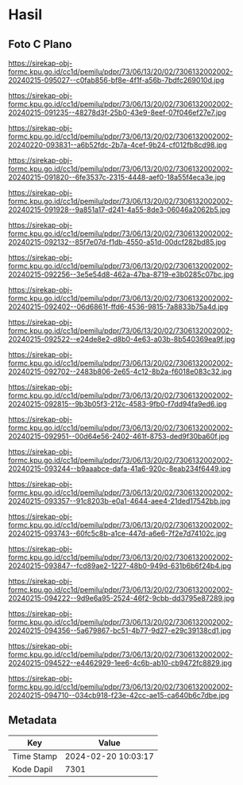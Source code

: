 # Hasil

## Foto C Plano

https://sirekap-obj-formc.kpu.go.id/cc1d/pemilu/pdpr/73/06/13/20/02/7306132002002-20240215-095027--c0fab856-bf8e-4f1f-a56b-7bdfc269010d.jpg

https://sirekap-obj-formc.kpu.go.id/cc1d/pemilu/pdpr/73/06/13/20/02/7306132002002-20240215-091235--48278d3f-25b0-43e9-8eef-07f046ef27e7.jpg

https://sirekap-obj-formc.kpu.go.id/cc1d/pemilu/pdpr/73/06/13/20/02/7306132002002-20240220-093831--a6b52fdc-2b7a-4cef-9b24-cf012fb8cd98.jpg

https://sirekap-obj-formc.kpu.go.id/cc1d/pemilu/pdpr/73/06/13/20/02/7306132002002-20240215-091820--6fe3537c-2315-4448-aef0-18a55f4eca3e.jpg

https://sirekap-obj-formc.kpu.go.id/cc1d/pemilu/pdpr/73/06/13/20/02/7306132002002-20240215-091928--9a851a17-d241-4a55-8de3-06046a2062b5.jpg

https://sirekap-obj-formc.kpu.go.id/cc1d/pemilu/pdpr/73/06/13/20/02/7306132002002-20240215-092132--85f7e07d-f1db-4550-a51d-00dcf282bd85.jpg

https://sirekap-obj-formc.kpu.go.id/cc1d/pemilu/pdpr/73/06/13/20/02/7306132002002-20240215-092256--3e5e54d8-462a-47ba-8719-e3b0285c07bc.jpg

https://sirekap-obj-formc.kpu.go.id/cc1d/pemilu/pdpr/73/06/13/20/02/7306132002002-20240215-092402--06d6861f-ffd6-4536-9815-7a8833b75a4d.jpg

https://sirekap-obj-formc.kpu.go.id/cc1d/pemilu/pdpr/73/06/13/20/02/7306132002002-20240215-092522--e24de8e2-d8b0-4e63-a03b-8b540369ea9f.jpg

https://sirekap-obj-formc.kpu.go.id/cc1d/pemilu/pdpr/73/06/13/20/02/7306132002002-20240215-092702--2483b806-2e65-4c12-8b2a-f6018e083c32.jpg

https://sirekap-obj-formc.kpu.go.id/cc1d/pemilu/pdpr/73/06/13/20/02/7306132002002-20240215-092815--9b3b05f3-212c-4583-9fb0-f7dd94fa9ed6.jpg

https://sirekap-obj-formc.kpu.go.id/cc1d/pemilu/pdpr/73/06/13/20/02/7306132002002-20240215-092951--00d64e56-2402-461f-8753-ded9f30ba60f.jpg

https://sirekap-obj-formc.kpu.go.id/cc1d/pemilu/pdpr/73/06/13/20/02/7306132002002-20240215-093244--b9aaabce-dafa-41a6-920c-8eab234f6449.jpg

https://sirekap-obj-formc.kpu.go.id/cc1d/pemilu/pdpr/73/06/13/20/02/7306132002002-20240215-093357--91c8203b-e0a1-4644-aee4-21ded17542bb.jpg

https://sirekap-obj-formc.kpu.go.id/cc1d/pemilu/pdpr/73/06/13/20/02/7306132002002-20240215-093743--60fc5c8b-a1ce-447d-a6e6-7f2e7d74102c.jpg

https://sirekap-obj-formc.kpu.go.id/cc1d/pemilu/pdpr/73/06/13/20/02/7306132002002-20240215-093847--fcd89ae2-1227-48b0-949d-631b6b6f24b4.jpg

https://sirekap-obj-formc.kpu.go.id/cc1d/pemilu/pdpr/73/06/13/20/02/7306132002002-20240215-094222--9d9e6a95-2524-46f2-9cbb-dd3795e87289.jpg

https://sirekap-obj-formc.kpu.go.id/cc1d/pemilu/pdpr/73/06/13/20/02/7306132002002-20240215-094356--5a679867-bc51-4b77-9d27-e29c39138cd1.jpg

https://sirekap-obj-formc.kpu.go.id/cc1d/pemilu/pdpr/73/06/13/20/02/7306132002002-20240215-094522--e4462929-1ee6-4c6b-ab10-cb9472fc8829.jpg

https://sirekap-obj-formc.kpu.go.id/cc1d/pemilu/pdpr/73/06/13/20/02/7306132002002-20240215-094710--034cb918-f23e-42cc-ae15-ca640b6c7dbe.jpg


## Metadata

| Key        | Value               |
| ---------- | ------------------- |
| Time Stamp | 2024-02-20 10:03:17 |
| Kode Dapil | 7301                |



